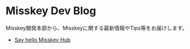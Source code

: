 # Misskey Dev Blog
Misskey開発本部から、Misskeyに関する最新情報やTips等をお届けします。

- [Say hello Misskey Hub](/blog/2021-09-11-hello-misskey-hub)
